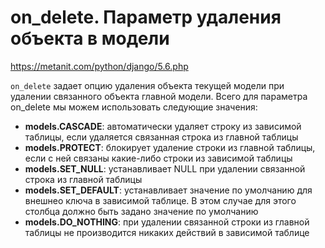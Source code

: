 # on_delete. Параметр удаления объекта в модели

https://metanit.com/python/django/5.6.php

`on_delete` задает опцию удаления объекта текущей модели при удалении связанного объекта главной модели. Всего для параметра on_delete мы можем использовать следующие значения:

- **models.CASCADE**: автоматически удаляет строку из зависимой таблицы, если удаляется связанная строка из главной таблицы
- **models.PROTECT**: блокирует удаление строки из главной таблицы, если с ней связаны какие-либо строки из зависимой таблицы
- **models.SET_NULL**: устанавливает NULL при удалении связанной строка из главной таблицы
- **models.SET_DEFAULT**: устанавливает значение по умолчанию для внешнео ключа в зависимой таблице. В этом случае для этого столбца должно быть задано значение по умолчанию
- **models.DO_NOTHING**: при удалении связанной строки из главной таблицы не производится никаких действий в зависимой таблице

